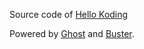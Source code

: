 Source code of [Hello Koding](https://hellokoding.com)

Powered by [Ghost](http://ghost.org) and [Buster](https://github.com/axitkhurana/buster/).

